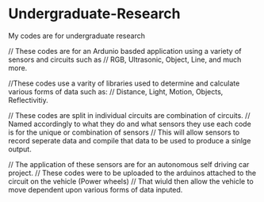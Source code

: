 # Undergraduate-Research
My codes are for undergraduate  research 

// These codes are for an Ardunio basded application using a variety of sensors and circuits such as 
// RGB, Ultrasonic, Object, Line, and much more. 

//These codes use a varity of libraries used to determine and calculate various forms of data such as: 
// Distance, Light, Motion, Objects, Reflectivitiy. 

// These codes are split in individual circuits are combination of circuits. 
// Named accordingly to what they do and what sensors they use each code is for the unique or combination of sensors
// This will allow sensors to record seperate data and compile that data to be used to produce a sinlge output.

// The application of these sensors are for an autonomous self driving car project.
// These codes were to be uploaded to the arduinos attached to the circuit on the vehicle (Power wheels)
// That wiuld then allow the vehicle to move dependent upon various forms of data inputed. 

